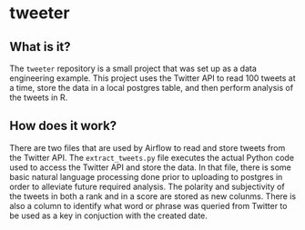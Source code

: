 # tweeter
## What is it?
The `tweeter` repository is a small project that was set up as a data engineering example. This project uses the Twitter API to read 100 tweets at a time, store the data in a local postgres table, and then perform analysis of the tweets in R.

## How does it work?
There are two files that are used by Airflow to read and store tweets from the Twitter API. The `extract_tweets.py` file executes the actual Python code used to access the Twitter API and store the data. In that file, there is some basic natural language processing done prior to uploading to postgres in order to alleviate future required analysis. The polarity and subjectivity of the tweets in both a rank and in a score are stored as new colunms. There is also a column to identify what word or phrase was queried from Twitter to be used as a key in conjuction with the created date. 
